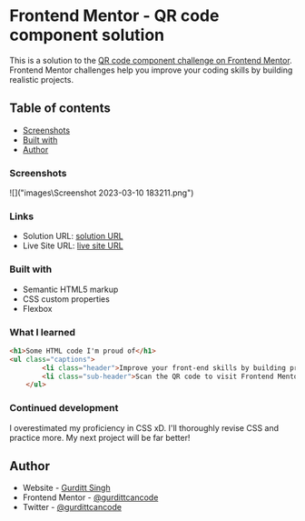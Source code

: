 # Frontend Mentor - QR code component solution

This is a solution to the [QR code component challenge on Frontend Mentor](https://www.frontendmentor.io/challenges/qr-code-component-iux_sIO_H). Frontend Mentor challenges help you improve your coding skills by building realistic projects. 

## Table of contents

- [Screenshots](#screenshots)
- [Built with](#built-with)
- [Author](#author)

### Screenshots

![]("images\Screenshot 2023-03-10 183211.png")

### Links

- Solution URL: [solution URL](https://github.com/gurdittcancode/QR-Component-Frontend-Mentor/settings/pages)
- Live Site URL: [live site URL](https://gurdittcancode.github.io/QR-Component-Frontend-Mentor/)

### Built with

- Semantic HTML5 markup
- CSS custom properties
- Flexbox
### What I learned

```html
<h1>Some HTML code I'm proud of</h1>
<ul class="captions">
        <li class="header">Improve your front-end skills by building projects</li>
        <li class="sub-header">Scan the QR code to visit Frontend Mentor and take your coding skills to the next level</li>
    </ul>
```

### Continued development

I overestimated my proficiency in CSS xD. I'll thoroughly revise CSS and practice more. My next project will be far better!

## Author

- Website - [Gurditt Singh](https://linktr.ee/gurditt1508)
- Frontend Mentor - [@gurdittcancode](https://www.frontendmentor.io/profile/gurdittcancode)
- Twitter - [@gurdittcancode](https://www.twitter.com/gurdittcancode)
